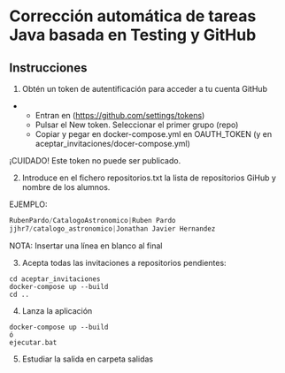 # Corrección automática de tareas Java basada en Testing y GitHub

## Instrucciones

1. Obtén un token de autentificación para acceder a tu cuenta GitHub
-
  - Entran en (https://github.com/settings/tokens) 
  - Pulsar el New token. Seleccionar el primer grupo (repo)
  - Copiar y pegar en docker-compose.yml en OAUTH_TOKEN (y en aceptar_invitaciones/docer-compose.yml)

¡CUIDADO! Este token no puede ser publicado.

2. Introduce en el fichero repositorios.txt la lista de repositorios GiHub y nombre de los alumnos.

EJEMPLO:
```java
RubenPardo/CatalogoAstronomico|Ruben Pardo
jjhr7/catalogo_astronomico|Jonathan Javier Hernandez

```
NOTA: Insertar una línea en blanco al final

3. Acepta todas las invitaciones a repositorios pendientes:
```shell
cd aceptar_invitaciones
docker-compose up --build
cd ..
```

4. Lanza la aplicación
```shell
docker-compose up --build
ó
ejecutar.bat
```

5. Estudiar la salida en carpeta salidas
